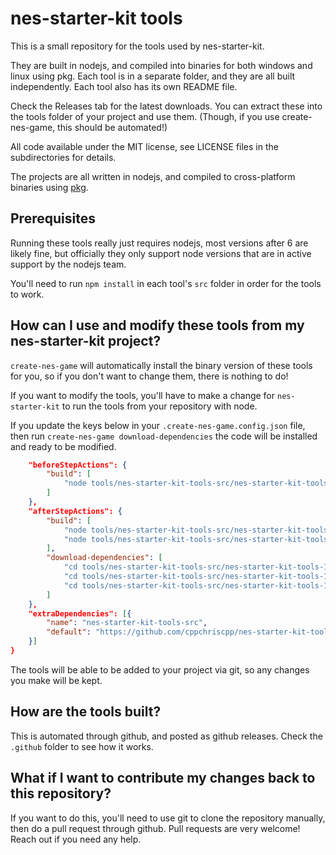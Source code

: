 # nes-starter-kit tools

This is a small repository for the tools used by nes-starter-kit. 

They are built in nodejs, and compiled into binaries for both windows and linux
using pkg. Each tool is in a separate folder, and they are all built independently.
Each tool also has its own README file.

Check the Releases tab for the latest downloads. You can extract these into the tools
folder of your project and use them. (Though, if you use create-nes-game, this should
be automated!)

All code available under the MIT license, see LICENSE files in the subdirectories for details.

The projects are all written in nodejs, and compiled to cross-platform binaries using
[pkg](https://github.com/vercel/pkg).

## Prerequisites

Running these tools really just requires nodejs, most versions after 6 are likely fine, but
officially they only support node versions that are in active support by the nodejs team.

You'll need to run `npm install` in each tool's `src` folder in order for the tools to work.

## How can I use and modify these tools from my nes-starter-kit project?

`create-nes-game` will automatically install the binary version of these tools for you, so
if you don't want to change them, there is nothing to do!

If you want to modify the tools, you'll have to make a change for `nes-starter-kit` to run
the tools from your repository with node.

If you update the keys below in your `.create-nes-game.config.json` file, then run
`create-nes-game download-dependencies` the code will be installed and ready to be modified. 

```json
    "beforeStepActions": {
        "build": [
            "node tools/nes-starter-kit-tools-src/nes-starter-kit-tools-1.1.0/tmx2c/src/index.js 3 overworld levels/overworld.tmx source/c/generated/overworld"
        ]
    },
    "afterStepActions": {
        "build": [
            "node tools/nes-starter-kit-tools-src/nes-starter-kit-tools-1.1.0/chr2img/src/index.js graphics/tiles.chr graphics/palettes/main_bg.pal graphics/generated/tiles.png",
            "node tools/nes-starter-kit-tools-src/nes-starter-kit-tools-1.1.0/sprite_def2img/src/index.js ./source/c/sprites/sprite_definitions.c ./graphics/sprites.chr ./graphics/palettes/main_sprite.pal graphics/generated/sprites.png"
        ],
        "download-dependencies": [
            "cd tools/nes-starter-kit-tools-src/nes-starter-kit-tools-1.1.0/chr2img/src && npm install",
            "cd tools/nes-starter-kit-tools-src/nes-starter-kit-tools-1.1.0/tmx2c/src && npm install",
            "cd tools/nes-starter-kit-tools-src/nes-starter-kit-tools-1.1.0/sprite_def2img/src && npm install"
        ]
    },
    "extraDependencies": [{
        "name": "nes-starter-kit-tools-src",
        "default": "https://github.com/cppchriscpp/nes-starter-kit-tools/archive/refs/tags/1.1.0.zip"
    }]
}
```

The tools will be able to be added to your project via git, so any changes you make will be kept.

## How are the tools built?

This is automated through github, and posted as github releases. Check the `.github` folder to see how it works.

## What if I want to contribute my changes back to this repository?

If you want to do this, you'll need to use git to clone the repository manually, then do a pull
request through github. Pull requests are very welcome! Reach out if you need any help.
